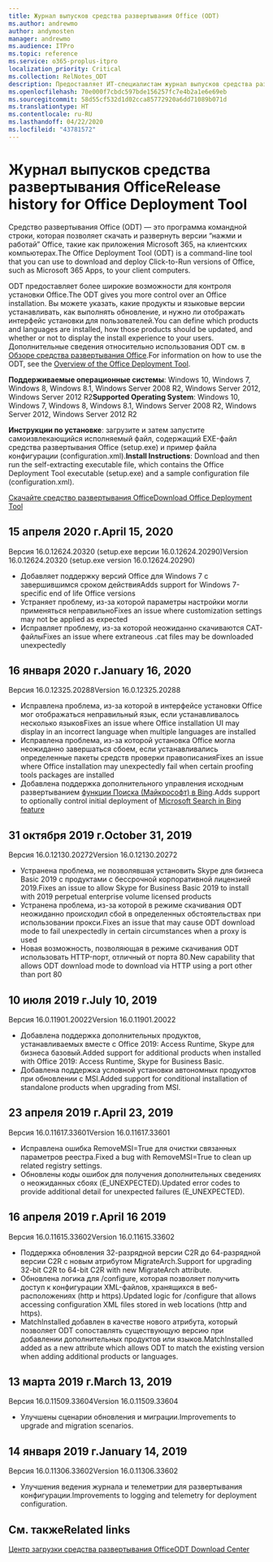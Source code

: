 ```yaml
---
title: Журнал выпусков средства развертывания Office (ODT)
ms.author: andrewmo
author: andymosten
manager: andrewmo
ms.audience: ITPro
ms.topic: reference
ms.service: o365-proplus-itpro
localization_priority: Critical
ms.collection: RelNotes_ODT
description: Предоставляет ИТ-специалистам журнал выпусков средства развертывания Office (ODT)
ms.openlocfilehash: 70e000f7cbdc597bde156257fc7e4b2a1e6e69eb
ms.sourcegitcommit: 58d55cf532d1d02cca85772920a6dd71089b071d
ms.translationtype: HT
ms.contentlocale: ru-RU
ms.lasthandoff: 04/22/2020
ms.locfileid: "43781572"
---
```

# <a name="release-history-for-office-deployment-tool"></a><span data-ttu-id="85d32-103">Журнал выпусков средства развертывания Office</span><span class="sxs-lookup"><span data-stu-id="85d32-103">Release history for Office Deployment Tool</span></span>

<span data-ttu-id="85d32-104">Средство развертывания Office (ODT) — это программа командной строки, которая позволяет скачать и развернуть версии “нажми и работай” Office, такие как приложения Microsoft 365, на клиентских компьютерах.</span><span class="sxs-lookup"><span data-stu-id="85d32-104">The Office Deployment Tool (ODT) is a command-line tool that you can use to download and deploy Click-to-Run versions of Office, such as Microsoft 365 Apps, to your client computers.</span></span> 


<span data-ttu-id="85d32-105">ODT предоставляет более широкие возможности для контроля установки Office.</span><span class="sxs-lookup"><span data-stu-id="85d32-105">The ODT gives you more control over an Office installation.</span></span> <span data-ttu-id="85d32-106">Вы можете указать, какие продукты и языковые версии устанавливать, как выполнять обновление, и нужно ли отображать интерфейс установки для пользователей.</span><span class="sxs-lookup"><span data-stu-id="85d32-106">You can define which products and languages are installed, how those products should be updated, and whether or not to display the install experience to your users.</span></span> <span data-ttu-id="85d32-107">Дополнительные сведения относительно использования ODT см. в [Обзоре средства развертывания Office](https://docs.microsoft.com/deployoffice/overview-of-the-office-2016-deployment-tool).</span><span class="sxs-lookup"><span data-stu-id="85d32-107">For information on how to use the ODT, see the [Overview of the Office Deployment Tool](https://docs.microsoft.com/deployoffice/overview-of-the-office-2016-deployment-tool).</span></span>

 <span data-ttu-id="85d32-108">**Поддерживаемые операционные системы**: Windows 10, Windows 7, Windows 8, Windows 8.1, Windows Server 2008 R2, Windows Server 2012, Windows Server 2012 R2</span><span class="sxs-lookup"><span data-stu-id="85d32-108">**Supported Operating System**: Windows 10, Windows 7, Windows 8, Windows 8.1, Windows Server 2008 R2, Windows Server 2012, Windows Server 2012 R2</span></span> 
 
 <span data-ttu-id="85d32-109">**Инструкции по установке**: загрузите и затем запустите самоизвлекающийся исполняемый файл, содержащий EXE-файл средства развертывания Office (setup.exe) и пример файла конфигурации (configuration.xml).</span><span class="sxs-lookup"><span data-stu-id="85d32-109">**Install Instructions**: Download and then run the self-extracting executable file, which contains the Office Deployment Tool executable (setup.exe) and a sample configuration file (configuration.xml).</span></span> 

[<span data-ttu-id="85d32-110">Скачайте средство развертывания Office</span><span class="sxs-lookup"><span data-stu-id="85d32-110">Download Office Deployment Tool</span></span>](https://www.microsoft.com/en-us/download/confirmation.aspx?id=49117)


## <a name="april-15-2020"></a><span data-ttu-id="85d32-111">15 апреля 2020 г.</span><span class="sxs-lookup"><span data-stu-id="85d32-111">April 15, 2020</span></span>

<span data-ttu-id="85d32-112">Версия 16.0.12624.20320 (setup.exe версии 16.0.12624.20290)</span><span class="sxs-lookup"><span data-stu-id="85d32-112">Version 16.0.12624.20320 (setup.exe version 16.0.12624.20290)</span></span>
- <span data-ttu-id="85d32-113">Добавляет поддержку версий Office для Windows 7 с завершившимся сроком действия</span><span class="sxs-lookup"><span data-stu-id="85d32-113">Adds support for Windows 7-specific end of life Office versions</span></span>
- <span data-ttu-id="85d32-114">Устраняет проблему, из-за которой параметры настройки могли применяться неправильно</span><span class="sxs-lookup"><span data-stu-id="85d32-114">Fixes an issue where customization settings may not be applied as expected</span></span>
- <span data-ttu-id="85d32-115">Исправляет проблему, из-за которой неожиданно скачиваются CAT-файлы</span><span class="sxs-lookup"><span data-stu-id="85d32-115">Fixes an issue where extraneous .cat files may be downloaded unexpectedly</span></span>

## <a name="january-16-2020"></a><span data-ttu-id="85d32-116">16 января 2020 г.</span><span class="sxs-lookup"><span data-stu-id="85d32-116">January 16, 2020</span></span>

<span data-ttu-id="85d32-117">Версия 16.0.12325.20288</span><span class="sxs-lookup"><span data-stu-id="85d32-117">Version 16.0.12325.20288</span></span>
- <span data-ttu-id="85d32-118">Исправлена проблема, из-за которой в интерфейсе установки Office мог отображаться неправильный язык, если устанавливалось несколько языков</span><span class="sxs-lookup"><span data-stu-id="85d32-118">Fixes an issue where Office installation UI may display in an incorrect language when multiple languages are installed</span></span>
- <span data-ttu-id="85d32-119">Исправлена проблема, из-за которой установка Office могла неожиданно завершаться сбоем, если устанавливались определенные пакеты средств проверки правописания</span><span class="sxs-lookup"><span data-stu-id="85d32-119">Fixes an issue where Office installation may unexpectedly fail when certain proofing tools packages are installed</span></span>
- <span data-ttu-id="85d32-120">Добавлена поддержка дополнительного управления исходным развертыванием [функции Поиска (Майкрософт) в Bing](https://go.microsoft.com/fwlink/p/?linkid=2109345).</span><span class="sxs-lookup"><span data-stu-id="85d32-120">Adds support to optionally control initial deployment of [Microsoft Search in Bing feature](https://go.microsoft.com/fwlink/p/?linkid=2109345)</span></span>


## <a name="october-31-2019"></a><span data-ttu-id="85d32-121">31 октября 2019 г.</span><span class="sxs-lookup"><span data-stu-id="85d32-121">October 31, 2019</span></span>

<span data-ttu-id="85d32-122">Версия 16.0.12130.20272</span><span class="sxs-lookup"><span data-stu-id="85d32-122">Version 16.0.12130.20272</span></span>
- <span data-ttu-id="85d32-123">Устранена проблема, не позволявшая установить Skype для бизнеса Basic 2019 с продуктами с бессрочной корпоративной лицензией 2019.</span><span class="sxs-lookup"><span data-stu-id="85d32-123">Fixes an issue to allow Skype for Business Basic 2019 to install with 2019 perpetual enterprise volume licensed products</span></span>
- <span data-ttu-id="85d32-124">Устранена проблема, из-за которой в режиме скачивания ODT неожиданно происходил сбой в определенных обстоятельствах при использовании прокси.</span><span class="sxs-lookup"><span data-stu-id="85d32-124">Fixes an issue that may cause ODT download mode to fail unexpectedly in certain circumstances when a proxy is used</span></span>
- <span data-ttu-id="85d32-125">Новая возможность, позволяющая в режиме скачивания ODT использовать HTTP-порт, отличный от порта 80.</span><span class="sxs-lookup"><span data-stu-id="85d32-125">New capability that allows ODT download mode to download via HTTP using a port other than port 80</span></span>


## <a name="july-10-2019"></a><span data-ttu-id="85d32-126">10 июля 2019 г.</span><span class="sxs-lookup"><span data-stu-id="85d32-126">July 10, 2019</span></span>

<span data-ttu-id="85d32-127">Версия 16.0.11901.20022</span><span class="sxs-lookup"><span data-stu-id="85d32-127">Version 16.0.11901.20022</span></span>
- <span data-ttu-id="85d32-128">Добавлена поддержка дополнительных продуктов, устанавливаемых вместе с Office 2019: Access Runtime, Skype для бизнеса базовый.</span><span class="sxs-lookup"><span data-stu-id="85d32-128">Added support for additional products when installed with Office 2019: Access Runtime, Skype for Business Basic.</span></span>
- <span data-ttu-id="85d32-129">Добавлена поддержка условной установки автономных продуктов при обновлении с MSI.</span><span class="sxs-lookup"><span data-stu-id="85d32-129">Added support for conditional installation of standalone products when upgrading from MSI.</span></span>

## <a name="april-23-2019"></a><span data-ttu-id="85d32-130">23 апреля 2019 г.</span><span class="sxs-lookup"><span data-stu-id="85d32-130">April 23, 2019</span></span>

<span data-ttu-id="85d32-131">Версия 16.0.11617.33601</span><span class="sxs-lookup"><span data-stu-id="85d32-131">Version 16.0.11617.33601</span></span>
- <span data-ttu-id="85d32-132">Исправлена ошибка RemoveMSI=True для очистки связанных параметров реестра.</span><span class="sxs-lookup"><span data-stu-id="85d32-132">Fixed a bug with RemoveMSI=True to clean up related registry settings.</span></span>
- <span data-ttu-id="85d32-133">Обновлены коды ошибок для получения дополнительных сведениях о неожиданных сбоях (E_UNEXPECTED).</span><span class="sxs-lookup"><span data-stu-id="85d32-133">Updated error codes to provide additional detail for unexpected failures (E_UNEXPECTED).</span></span>

## <a name="april-16-2019"></a><span data-ttu-id="85d32-134">16 апреля 2019 г.</span><span class="sxs-lookup"><span data-stu-id="85d32-134">April 16 2019</span></span>

<span data-ttu-id="85d32-135">Версия 16.0.11615.33602</span><span class="sxs-lookup"><span data-stu-id="85d32-135">Version 16.0.11615.33602</span></span>
- <span data-ttu-id="85d32-136">Поддержка обновления 32-разрядной версии C2R до 64-разрядной версии C2R с новым атрибутом MigrateArch.</span><span class="sxs-lookup"><span data-stu-id="85d32-136">Support for upgrading 32-bit C2R to 64-bit C2R with new MigrateArch attribute.</span></span>
- <span data-ttu-id="85d32-137">Обновлена логика для /configure, которая позволяет получить доступ к конфигурации XML-файлов, хранящихся в веб-расположениях (http и https).</span><span class="sxs-lookup"><span data-stu-id="85d32-137">Updated logic for /configure that allows accessing configuration XML files stored in web locations (http and https).</span></span>
- <span data-ttu-id="85d32-138">MatchInstalled добавлен в качестве нового атрибута, который позволяет ODT сопоставлять существующую версию при добавлении дополнительных продуктов или языков.</span><span class="sxs-lookup"><span data-stu-id="85d32-138">MatchInstalled added as a new attribute which allows ODT to match the existing version when adding additional products or languages.</span></span>

## <a name="march-13-2019"></a><span data-ttu-id="85d32-139">13 марта 2019 г.</span><span class="sxs-lookup"><span data-stu-id="85d32-139">March 13, 2019</span></span>

<span data-ttu-id="85d32-140">Версия 16.0.11509.33604</span><span class="sxs-lookup"><span data-stu-id="85d32-140">Version 16.0.11509.33604</span></span>
- <span data-ttu-id="85d32-141">Улучшены сценарии обновления и миграции.</span><span class="sxs-lookup"><span data-stu-id="85d32-141">Improvements to upgrade and migration scenarios.</span></span>

## <a name="january-14-2019"></a><span data-ttu-id="85d32-142">14 января 2019 г.</span><span class="sxs-lookup"><span data-stu-id="85d32-142">January 14, 2019</span></span>

<span data-ttu-id="85d32-143">Версия 16.0.11306.33602</span><span class="sxs-lookup"><span data-stu-id="85d32-143">Version 16.0.11306.33602</span></span>
- <span data-ttu-id="85d32-144">Улучшения ведения журнала и телеметрии для развертывания конфигурации.</span><span class="sxs-lookup"><span data-stu-id="85d32-144">Improvements to logging and telemetry for deployment configuration.</span></span>


## <a name="related-links"></a><span data-ttu-id="85d32-145">См. также</span><span class="sxs-lookup"><span data-stu-id="85d32-145">Related links</span></span>

[<span data-ttu-id="85d32-146">Центр загрузки средства развертывания Office</span><span class="sxs-lookup"><span data-stu-id="85d32-146">ODT Download Center</span></span>](https://www.microsoft.com/en-us/download/details.aspx?id=49117)